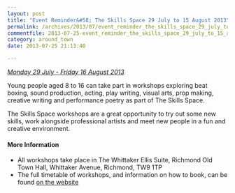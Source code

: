 ```yaml
---
layout: post
title: "Event Reminder&#58; The Skills Space 29 July to 15 August 2013"
permalink: /archives/2013/07/event_reminder_the_skills_space_29_july_to_15_augu.html
commentfile: 2013-07-25-event_reminder_the_skills_space_29_july_to_15_augu
category: around_town
date: 2013-07-25 21:13:40

---
```


<em>[Monday 29 July - Friday 16 August 2013](/event/event/200705144029)</em>

Young people aged 8 to 16 can take part in workshops exploring beat boxing, sound production, acting, play writing, visual arts, prop making, creative writing and performance poetry as part of The Skills Space.

The Skills Space workshops are a great opportunity to try out some new skills, work alongside professional artists and meet new people in a fun and creative environment.

#### More Information

-   All workshops take place in The Whittaker Ellis Suite, Richmond Old Town Hall, Whittaker Avenue, Richmond, TW9 1TP
-   The full timetable of workshops, and information on how to book, can be found [on the website](http://www.richmond.gov.uk/home/leisure_and_culture/arts/arts_festivals/summer_festival/the_skills_space.htm)
